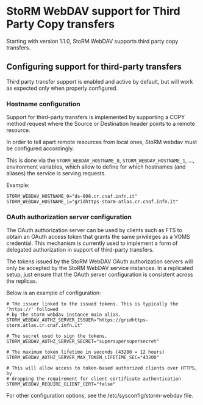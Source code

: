 # StoRM WebDAV support for Third Party Copy transfers

Starting with version 1.1.0, StoRM WebDAV supports third party
copy transfers. 

## Configuring support for third-party transfers

Third party transfer support is enabled and active by default, but will work as
expected only when properly configured.

### Hostname configuration

Support for third-party transfers is implemented by supporting a COPY method
request where the Source or Destination header points to a remote resource.

In order to tell apart remote resources from local ones, StoRM webdav must be
configured accordingly.

This is done via the `STORM_WEBDAV_HOSTNAME_0`, `STORM_WEBDAV_HOSTNAME_1`, ...,
environment variables, which allow to define for which hostnames (and aliases)
the service is serving requests.

Example:

```
STORM_WEBDAV_HOSTNAME_0="ds-808.cr.cnaf.infn.it"
STORM_WEBDAV_HOSTNAME_1="gridhttps-storm-atlas.cr.cnaf.infn.it"
```

### OAuth authorization server configuration

The OAuth authorization server can be used by clients such as FTS to obtain an
OAuth access token that grants the same privileges as a VOMS credential. This
mechanism is currently used to implement a form of delegated authorization in
support of third-party transfers. 

The tokens issued by the StoRM WebDAV OAuth authorization servers will only be
accepted by the StoRM WebDAV service instances. In a replicated setup, just 
ensure that the OAuth server configuration is consistent across the replicas.

Below is an example of configuration:

```
# THe issuer linked to the issued tokens. This is typically the 'https://' followed
# by the storm webdav instance main alias.
STORM_WEBDAV_AUTHZ_SERVER_ISSUER="https://gridhttps-storm.atlas.cr.cnaf.infn.it"

# The secret used to sign the tokens. 
STORM_WEBDAV_AUTHZ_SERVER_SECRET="supersupersupersecret"

# The maximum token lifetime in seconds (43200 = 12 hours)
STORM_WEBDAV_AUTHZ_SERVER_MAX_TOKEN_LIFETIME_SEC="43200"

# This will allow access to token-based authorized clients over HTTPS, by 
# dropping the requirement for client certificate authentication
STORM_WEBDAV_REQUIRE_CLIENT_CERT="false"
```
For other configuration options, see the /etc/sysconfig/storm-webdav file.

